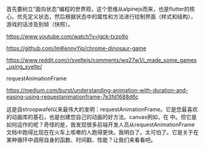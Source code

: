 首先要树立“面向状态”编程的世界观，这个思维从alpinejs而来，也是flutter的核心。优先定义状态，然后根据状态中的属性和方法进行绘制界面（样式和结构），游戏的话涉及到帧（快照）。

https://www.youtube.com/watch?v=lgck-txzp9o

https://github.com/ImKennyYip/chrome-dinosaur-game

https://www.reddit.com/r/sveltejs/comments/wq27w1/i_made_some_games_using_svelte/

requestAnimationFrame

https://medium.com/burst/understanding-animation-with-duration-and-easing-using-requestanimationframe-7e3fd1688d6c

这是自stroopwafel以来最伟大的发明：requestAnimationFrame。它是您最喜欢的动画库的基石，也是创建您自己的动画的好方法。canvas例如，在 中。但它是如何运作的呢？奇怪的是，我发现很多前端开发人员从requestAnimationFrame文档中跑得比现在在火车上咳嗽的人跑得更快。我明白了。太可怕了。它是关于在某种循环中调用自身的函数、时间戳、性能？让我们来看看吧。
